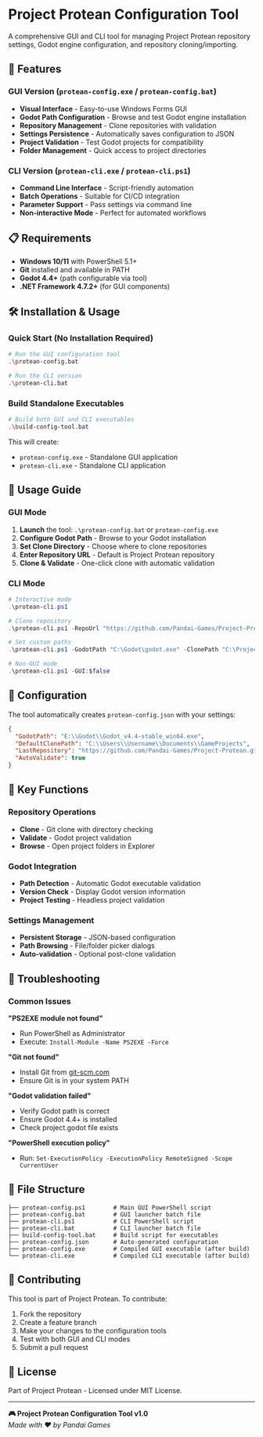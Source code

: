 # Project Protean Configuration Tool

A comprehensive GUI and CLI tool for managing Project Protean repository settings, Godot engine configuration, and repository cloning/importing.

## 🚀 Features

### GUI Version (`protean-config.exe` / `protean-config.bat`)
- **Visual Interface** - Easy-to-use Windows Forms GUI
- **Godot Path Configuration** - Browse and test Godot engine installation
- **Repository Management** - Clone repositories with validation
- **Settings Persistence** - Automatically saves configuration to JSON
- **Project Validation** - Test Godot projects for compatibility
- **Folder Management** - Quick access to project directories

### CLI Version (`protean-cli.exe` / `protean-cli.ps1`)
- **Command Line Interface** - Script-friendly automation
- **Batch Operations** - Suitable for CI/CD integration
- **Parameter Support** - Pass settings via command line
- **Non-interactive Mode** - Perfect for automated workflows

## 📋 Requirements

- **Windows 10/11** with PowerShell 5.1+
- **Git** installed and available in PATH
- **Godot 4.4+** (path configurable via tool)
- **.NET Framework 4.7.2+** (for GUI components)

## 🛠️ Installation & Usage

### Quick Start (No Installation Required)
```bash
# Run the GUI configuration tool
.\protean-config.bat

# Run the CLI version
.\protean-cli.bat
```

### Build Standalone Executables
```bash
# Build both GUI and CLI executables
.\build-config-tool.bat
```

This will create:
- `protean-config.exe` - Standalone GUI application
- `protean-cli.exe` - Standalone CLI application

## 📖 Usage Guide

### GUI Mode
1. **Launch** the tool: `.\protean-config.bat` or `protean-config.exe`
2. **Configure Godot Path** - Browse to your Godot installation
3. **Set Clone Directory** - Choose where to clone repositories
4. **Enter Repository URL** - Default is Project Protean repository
5. **Clone & Validate** - One-click clone with automatic validation

### CLI Mode
```powershell
# Interactive mode
.\protean-cli.ps1

# Clone repository
.\protean-cli.ps1 -RepoUrl "https://github.com/Pandai-Games/Project-Protean.git"

# Set custom paths
.\protean-cli.ps1 -GodotPath "C:\Godot\godot.exe" -ClonePath "C:\Projects"

# Non-GUI mode
.\protean-cli.ps1 -GUI:$false
```

## 🔧 Configuration

The tool automatically creates `protean-config.json` with your settings:

```json
{
  "GodotPath": "E:\\Godot\\Godot_v4.4-stable_win64.exe",
  "DefaultClonePath": "C:\\Users\\Username\\Documents\\GameProjects",
  "LastRepository": "https://github.com/Pandai-Games/Project-Protean.git",
  "AutoValidate": true
}
```

## 🎯 Key Functions

### Repository Operations
- **Clone** - Git clone with directory checking
- **Validate** - Godot project validation
- **Browse** - Open project folders in Explorer

### Godot Integration
- **Path Detection** - Automatic Godot executable validation
- **Version Check** - Display Godot version information
- **Project Testing** - Headless project validation

### Settings Management
- **Persistent Storage** - JSON-based configuration
- **Path Browsing** - File/folder picker dialogs
- **Auto-validation** - Optional post-clone validation

## 🐛 Troubleshooting

### Common Issues

**"PS2EXE module not found"**
- Run PowerShell as Administrator
- Execute: `Install-Module -Name PS2EXE -Force`

**"Git not found"**
- Install Git from [git-scm.com](https://git-scm.com/)
- Ensure Git is in your system PATH

**"Godot validation failed"**
- Verify Godot path is correct
- Ensure Godot 4.4+ is installed
- Check project.godot file exists

**"PowerShell execution policy"**
- Run: `Set-ExecutionPolicy -ExecutionPolicy RemoteSigned -Scope CurrentUser`

## 📁 File Structure

```
├── protean-config.ps1        # Main GUI PowerShell script
├── protean-config.bat        # GUI launcher batch file
├── protean-cli.ps1           # CLI PowerShell script
├── protean-cli.bat           # CLI launcher batch file
├── build-config-tool.bat     # Build script for executables
├── protean-config.json       # Auto-generated configuration
├── protean-config.exe        # Compiled GUI executable (after build)
└── protean-cli.exe           # Compiled CLI executable (after build)
```

## 🤝 Contributing

This tool is part of Project Protean. To contribute:
1. Fork the repository
2. Create a feature branch
3. Make your changes to the configuration tools
4. Test with both GUI and CLI modes
5. Submit a pull request

## 📄 License

Part of Project Protean - Licensed under MIT License.

---

**🎮 Project Protean Configuration Tool v1.0**  
*Made with ❤️ by Pandai Games*
